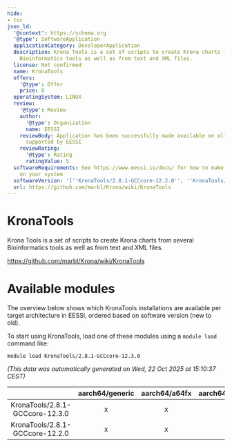 ```yaml
---
hide:
- toc
json_ld:
  '@context': https://schema.org
  '@type': SoftwareApplication
  applicationCategory: DeveloperApplication
  description: Krona Tools is a set of scripts to create Krona charts from several
    Bioinformatics tools as well as from text and XML files.
  license: Not confirmed
  name: KronaTools
  offers:
    '@type': Offer
    price: 0
  operatingSystem: LINUX
  review:
    '@type': Review
    author:
      '@type': Organization
      name: EESSI
    reviewBody: Application has been successfully made available on all architectures
      supported by EESSI
    reviewRating:
      '@type': Rating
      ratingValue: 5
  softwareRequirements: See https://www.eessi.io/docs/ for how to make EESSI available
    on your system
  softwareVersion: '[''KronaTools/2.8.1-GCCcore-12.2.0'', ''KronaTools/2.8.1-GCCcore-12.3.0'']'
  url: https://github.com/marbl/Krona/wiki/KronaTools
---
```


KronaTools
==========


Krona Tools is a set of scripts to create Krona charts from several Bioinformatics tools as well as from text and XML files.

https://github.com/marbl/Krona/wiki/KronaTools
# Available modules


The overview below shows which KronaTools installations are available per target architecture in EESSI, ordered based on software version (new to old).

To start using KronaTools, load one of these modules using a `module load` command like:

```shell
module load KronaTools/2.8.1-GCCcore-12.3.0
```

*(This data was automatically generated on Wed, 22 Oct 2025 at 15:10:37 CEST)*

| |aarch64/generic|aarch64/a64fx|aarch64/neoverse_n1|aarch64/neoverse_v1|aarch64/nvidia/grace|x86_64/generic|x86_64/amd/zen2|x86_64/amd/zen3|x86_64/amd/zen4|x86_64/intel/cascadelake|x86_64/intel/haswell|x86_64/intel/icelake|x86_64/intel/sapphirerapids|x86_64/intel/skylake_avx512|
| :---: | :---: | :---: | :---: | :---: | :---: | :---: | :---: | :---: | :---: | :---: | :---: | :---: | :---: | :---: |
|KronaTools/2.8.1-GCCcore-12.3.0|x|x|x|x|x|x|x|x|x|x|x|x|x|x|
|KronaTools/2.8.1-GCCcore-12.2.0|x|x|x|x|x|x|x|x|x|x|x|x|x|x|
